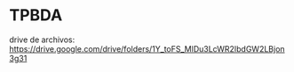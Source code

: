 # TPBDA
drive de archivos: https://drive.google.com/drive/folders/1Y_toFS_MlDu3LcWR2IbdGW2LBjon3g31
